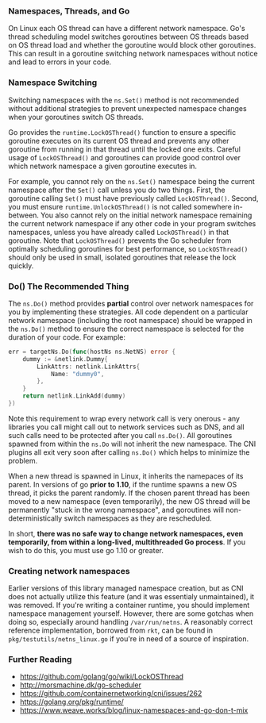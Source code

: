 ### Namespaces, Threads, and Go
On Linux each OS thread can have a different network namespace.  Go's thread scheduling model switches goroutines between OS threads based on OS thread load and whether the goroutine would block other goroutines.  This can result in a goroutine switching network namespaces without notice and lead to errors in your code.

### Namespace Switching
Switching namespaces with the `ns.Set()` method is not recommended without additional strategies to prevent unexpected namespace changes when your goroutines switch OS threads.

Go provides the `runtime.LockOSThread()` function to ensure a specific goroutine executes on its current OS thread and prevents any other goroutine from running in that thread until the locked one exits.  Careful usage of `LockOSThread()` and goroutines can provide good control over which network namespace a given goroutine executes in.

For example, you cannot rely on the `ns.Set()` namespace being the current namespace after the `Set()` call unless you do two things.  First, the goroutine calling `Set()` must have previously called `LockOSThread()`.  Second, you must ensure `runtime.UnlockOSThread()` is not called somewhere in-between.  You also cannot rely on the initial network namespace remaining the current network namespace if any other code in your program switches namespaces, unless you have already called `LockOSThread()` in that goroutine.  Note that `LockOSThread()` prevents the Go scheduler from optimally scheduling goroutines for best performance, so `LockOSThread()` should only be used in small, isolated goroutines that release the lock quickly.

### Do() The Recommended Thing
The `ns.Do()` method provides **partial** control over network namespaces for you by implementing these strategies. All code dependent on a particular network namespace (including the root namespace) should be wrapped in the `ns.Do()` method to ensure the correct namespace is selected for the duration of your code.  For example:

```go
err = targetNs.Do(func(hostNs ns.NetNS) error {
	dummy := &netlink.Dummy{
		LinkAttrs: netlink.LinkAttrs{
			Name: "dummy0",
		},
	}
	return netlink.LinkAdd(dummy)
})
```

Note this requirement to wrap every network call is very onerous - any libraries you call might call out to network services such as DNS, and all such calls need to be protected after you call `ns.Do()`. All goroutines spawned from within the `ns.Do` will not inherit the new namespace. The CNI plugins all exit very soon after calling `ns.Do()` which helps to minimize the problem.

When a new thread is spawned in Linux, it inherits the namepaces of its parent. In versions of go **prior to 1.10**, if the runtime spawns a new OS thread, it picks the parent randomly. If the chosen parent thread has been moved to a new namespace (even temporarily), the new OS thread will be permanently "stuck in the wrong namespace", and goroutines will non-deterministically switch namespaces as they are rescheduled.

In short, **there was no safe way to change network namespaces, even temporarily, from within a long-lived, multithreaded Go process**. If you wish to do this, you must use go 1.10 or greater. 


### Creating network namespaces
Earlier versions of this library managed namespace creation, but as CNI does not actually utilize this feature (and it was essentialy unmaintained), it was removed. If you're writing a container runtime, you should implement namespace management yourself. However, there are some gotchas when doing so, especially around handling `/var/run/netns`. A reasonably correct reference implementation, borrowed from `rkt`, can be found in `pkg/testutils/netns_linux.go` if you're in need of a source of inspiration.


### Further Reading
 - https://github.com/golang/go/wiki/LockOSThread
 - http://morsmachine.dk/go-scheduler
 - https://github.com/containernetworking/cni/issues/262
 - https://golang.org/pkg/runtime/
 - https://www.weave.works/blog/linux-namespaces-and-go-don-t-mix

